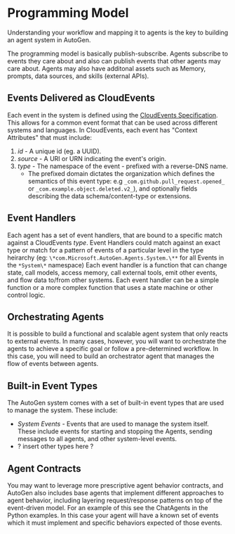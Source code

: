 # Programming Model

Understanding your workflow and mapping it to agents is the key to building an agent system in AutoGen.

The programming model is basically publish-subscribe. Agents subscribe to events they care about and also can publish events that other agents may care about. Agents may also have additonal assets such as Memory, prompts, data sources, and skills (external APIs).

## Events Delivered as CloudEvents

Each event in the system is defined using the [CloudEvents Specification](https://cloudevents.io/). This allows for a common event format that can be used across different systems and languages. In CloudEvents, each event has "Context Attributes" that must include:

1. *id* - A unique id (eg. a UUID).
2. *source* - A URI or URN indicating the event's origin.
3. *type* - The namespace of the event - prefixed with a reverse-DNS name.
   - The prefixed domain dictates the organization which defines the semantics of this event type: e.g `_com.github.pull_request.opened_` or `_com.example.object.deleted.v2_`), and optionally fields describing the data schema/content-type or extensions.

## Event Handlers

Each agent has a set of event handlers, that are bound to a specific match against a CloudEvents _*type*_. Event Handlers could match against an exact type or match for a pattern of events of a particular level in the type heirarchy (eg: `\*com.Microsoft.AutoGen.Agents.System.\**` for all Events in the `*System\*` namespace) Each event handler is a function that can change state, call models, access memory, call external tools, emit other events, and flow data to/from other systems. Each event handler can be a simple function or a more complex function that uses a state machine or other control logic.

## Orchestrating Agents

It is possible to build a functional and scalable agent system that only reacts to external events. In many cases, however, you will want to orchestrate the agents to achieve a specific goal or follow a pre-determined workflow. In this case, you will need to build an orchestrator agent that manages the flow of events between agents.

## Built-in Event Types

The AutoGen system comes with a set of built-in event types that are used to manage the system. These include:

- _*System Events*_ - Events that are used to manage the system itself. These include events for starting and stopping the Agents, sending messages to all agents, and other system-level events.
- ? insert other types here ?

## Agent Contracts

You may want to leverage more prescriptive agent behavior contracts, and AutoGen also includes base agents that implement different approaches to agent behavior, including layering request/response patterns on top of the event-driven model. For an example of this see the ChatAgents in the Python examples. In this case your agent will have a known set of events which it must implement and specific behaviors expected of those events.

